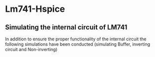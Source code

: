 # Lm741-Hspice 
## Simulating the internal circuit of LM741
In addition to ensure the proper functionality of the internal circuit the following simulations have been conducted (simulating Buffer, inverting circuit and Non-inverting)
